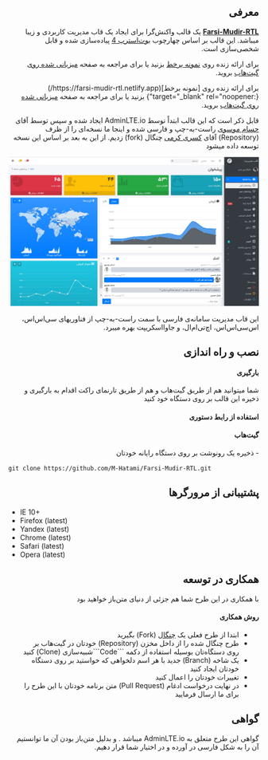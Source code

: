 <h2 dir="rtl">معرفی</h2>
<p dir="rtl"><strong><a href="https://farsi-mudir-rtl.netlify.app/" target="_blank">Farsi-Mudir-RTL</a></strong> یک قالب واکنش‌گرا برای ایجاد یک قاب مدیریت کاربردی و زیبا میباشد. این قالب بر اساس چهارچوب <a href="https://getbootstrap.com" target="_blank">بوت‌استرپ 4</a> پیاده‌سازی شده و قابل شخصی‌سازی است.</p>

<p dir="rtl">برای ارائه زنده روی <a href="https://farsi-mudir-rtl.netlify.app/" target="_blank">نمونه برخط</a> بزنید یا برای مراجعه به صفحه <a href="https://m-hatami.github.io/Farsi-Mudir-RTL/" target="_blank">میزبانی شده روی گیت‌هاب</a> بروید.</p>

<p dir="rtl">برای ارائه زنده روی [نمونه برخط](https://farsi-mudir-rtl.netlify.app/){:target="_blank" rel="noopener"} بزنید یا برای مراجعه به صفحه <a href="https://m-hatami.github.io/Farsi-Mudir-RTL/" target="_blank">میزبانی شده روی گیت‌هاب</a> بروید.</p>

<p dir="rtl">قابل ذکر است که این قالب ابتداً توسط AdminLTE.io ایجاد شده و سپس توسط آقای <a href="https://github.com/Hesammousavi/PersianAdminLTE" target="_blank">حسام موسوی</a> راست-به-چپ و فارسی‌ شده و اینجا ما نسخه‌ای را از ظرف (Repository) آقای <a href="https://github.com/KasraK2K/PersianAdminLTE" target="_blank">کسری کرمی</a> چنگال (fork) زدیم. از این به بعد بر اساس این نسخه توسعه داده میشود</p>

!["AdminPanel"](/rtl-admin-dashboard-panel-farsi-arabic-template.jpg "RTL Admin Panel Farsi Arabic Dashboard")

<p dir="rtl">این قاب مدیریت سامانه‌ی فارسی با سمت راست-به-چپ از فناوریهای سی‌اس‌اس، اس‌سی‌اس‌اس، اچ‌تی‌ام‌ال، و جاوااسکریپت بهره میبرد.</p>

<h2 dir="rtl">نصب و راه اندازی</h2>

<h4 dir="rtl">بارگیری</h4>

<p dir="rtl">شما میتوانید هم از طریق گیت‌هاب و هم از طریق تارنمای راکت اقدام به بارگیری و ذخیره این قالب بر روی دستگاه خود کنید</p>

<h4 dir="rtl">استفاده از رابط دستوری</h4>

<h4 dir="rtl">گیت‌هاب</h4>

<p dir="rtl">- ذخیره یک رونوشت بر روی دستگاه رایانه خودتان</p>

```
git clone https://github.com/M-Hatami/Farsi-Mudir-RTL.git
```

<h2 dir="rtl">پشتیبانی از مرورگرها</h2>
<ul dir="ltr">
  <li dir="ltr">IE 10+</li>
  <li dir="ltr">Firefox (latest)</li>
  <li dir="ltr">Yandex (latest)</li>
  <li dir="ltr">Chrome (latest)</li>
  <li dir="ltr">Safari (latest)</li>
  <li dir="ltr">Opera (latest)</li>
</ul>

<h2 dir="rtl">همکاری در توسعه</h2>
<p dir="rtl">با همکاری در این طرح شما هم جزئی از دنیای متن‌باز خواهید بود</p>

<h4 dir="rtl">روش همکاری</h4>
<ul dir="rtl">
  <li>ابتدا از طرح فعلی یک <a href="https://github.com/M-Hatami/Farsi-Mudir-RTL/fork">چنگال</a> (Fork) بگیرید</li>
  
  <li>طرح چنگال شده را از  داخل مخزن (Repository) خودتان در گیت‌هاب بر روی دستگاه‌تان بوسیله استفاده از دکمه ```Code```شبیه‌سازی (Clone) کنید</li>
  <li>یک شاخه (Branch) جدید با هر اسم دلخواهی که خواستید بر روی دستگاه خودتان ایجاد کنید</li>
  <li>تغییرات خودتان را اعمال کنید</li>
  <li>در نهایت درخواست ادغام (Pull Request) متن برنامه خودتان با این طرح را برای ما ارسال فرمایید</li>
</ul>

<h2 dir="rtl">گواهی</h2>
<p dir="rtl">گواهی این طرح متعلق به AdminLTE.io میباشد . و بدلیل متن‌باز بودن آن ما توانستیم آن را به شکل فارسی در آورده و در اختیار شما قرار دهیم. </p>
